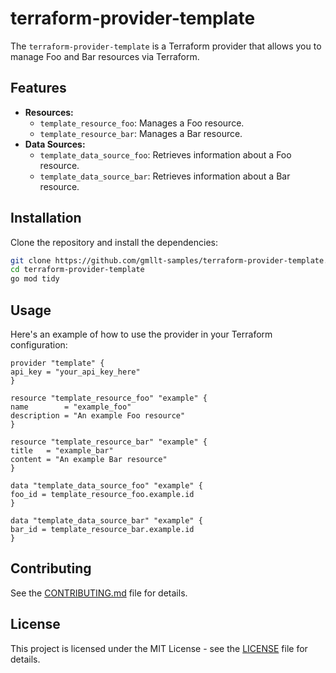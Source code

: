 # terraform-provider-template

The `terraform-provider-template` is a Terraform provider that allows you to manage Foo and Bar resources via Terraform.

## Features

- **Resources:**
   - `template_resource_foo`: Manages a Foo resource.
   - `template_resource_bar`: Manages a Bar resource.
- **Data Sources:**
   - `template_data_source_foo`: Retrieves information about a Foo resource.
   - `template_data_source_bar`: Retrieves information about a Bar resource.

## Installation

Clone the repository and install the dependencies:

```bash
git clone https://github.com/gmllt-samples/terraform-provider-template.git
cd terraform-provider-template
go mod tidy
```

## Usage

Here's an example of how to use the provider in your Terraform configuration:

```hcl
provider "template" {
api_key = "your_api_key_here"
}

resource "template_resource_foo" "example" {
name        = "example_foo"
description = "An example Foo resource"
}

resource "template_resource_bar" "example" {
title   = "example_bar"
content = "An example Bar resource"
}

data "template_data_source_foo" "example" {
foo_id = template_resource_foo.example.id
}

data "template_data_source_bar" "example" {
bar_id = template_resource_bar.example.id
}
```

## Contributing

See the [CONTRIBUTING.md](./CONTRIBUTING.md) file for details.

## License

This project is licensed under the MIT License - see the [LICENSE](./LICENSE) file for details.

